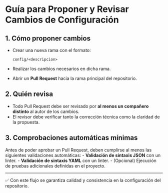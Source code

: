 # Guía para Proponer y Revisar Cambios de Configuración

## 1. Cómo proponer cambios

-   Crear una nueva rama con el formato:

        config/<descripcion>

-   Realizar los cambios necesarios en dicha rama.

-   Abrir un **Pull Request** hacia la rama principal del repositorio.

## 2. Quién revisa

-   Todo Pull Request debe ser revisado por **al menos un compañero
    distinto** al autor de los cambios.
-   El revisor debe verificar tanto la corrección técnica como la
    claridad de la propuesta.

## 3. Comprobaciones automáticas mínimas

Antes de poder aprobar un Pull Request, deben cumplirse al menos las
siguientes validaciones automáticas: - **Validación de sintaxis JSON**
con un linter. - **Validación de sintaxis YAML** con un linter. -
(Opcional) Ejecución de pruebas adicionales definidas en el proyecto.

------------------------------------------------------------------------

✅ Con este flujo se garantiza calidad y consistencia en la
configuración del repositorio.
